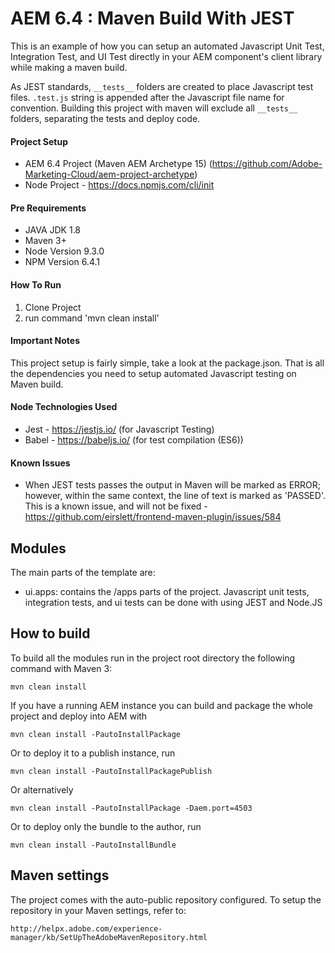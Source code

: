 #  AEM 6.4 : Maven Build With JEST

This is an example of how you can setup an automated Javascript Unit Test, Integration Test, and UI Test directly in your AEM component's client library while making a maven build.

As JEST standards, `__tests__` folders are created to place Javascript test files. `.test.js` string is appended after the Javascript file name for convention. Building this project with maven will exclude all `__tests__` folders, separating the tests and deploy code. 

#### Project Setup
- AEM 6.4 Project (Maven AEM Archetype 15) (https://github.com/Adobe-Marketing-Cloud/aem-project-archetype)
- Node Project - https://docs.npmjs.com/cli/init

#### Pre Requirements
- JAVA JDK 1.8
- Maven 3+
- Node Version 9.3.0
- NPM Version 6.4.1 
  
#### How To Run
1. Clone Project
2. run command 'mvn clean install'

#### Important Notes
This project setup is fairly simple, take a look at the package.json. That is all the dependencies you need to setup automated Javascript testing on Maven build. 

#### Node Technologies Used
- Jest - https://jestjs.io/ (for Javascript Testing)
- Babel - https://babeljs.io/ (for test compilation (ES6))

#### Known Issues
- When JEST tests passes the output in Maven will be marked as ERROR; however, within the same context, the line of text is marked as 'PASSED'. This is a known issue, and will not be fixed - https://github.com/eirslett/frontend-maven-plugin/issues/584


## Modules

The main parts of the template are:

* ui.apps: contains the /apps parts of the project. Javascript unit tests, integration tests, and ui tests can be done with using JEST and Node.JS

## How to build

To build all the modules run in the project root directory the following command with Maven 3:

    mvn clean install

If you have a running AEM instance you can build and package the whole project and deploy into AEM with  

    mvn clean install -PautoInstallPackage
    
Or to deploy it to a publish instance, run

    mvn clean install -PautoInstallPackagePublish
    
Or alternatively

    mvn clean install -PautoInstallPackage -Daem.port=4503

Or to deploy only the bundle to the author, run

    mvn clean install -PautoInstallBundle

## Maven settings

The project comes with the auto-public repository configured. To setup the repository in your Maven settings, refer to:

    http://helpx.adobe.com/experience-manager/kb/SetUpTheAdobeMavenRepository.html
